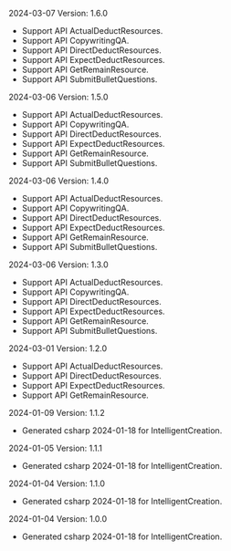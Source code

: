 2024-03-07 Version: 1.6.0
- Support API ActualDeductResources.
- Support API CopywritingQA.
- Support API DirectDeductResources.
- Support API ExpectDeductResources.
- Support API GetRemainResource.
- Support API SubmitBulletQuestions.


2024-03-06 Version: 1.5.0
- Support API ActualDeductResources.
- Support API CopywritingQA.
- Support API DirectDeductResources.
- Support API ExpectDeductResources.
- Support API GetRemainResource.
- Support API SubmitBulletQuestions.


2024-03-06 Version: 1.4.0
- Support API ActualDeductResources.
- Support API CopywritingQA.
- Support API DirectDeductResources.
- Support API ExpectDeductResources.
- Support API GetRemainResource.
- Support API SubmitBulletQuestions.


2024-03-06 Version: 1.3.0
- Support API ActualDeductResources.
- Support API CopywritingQA.
- Support API DirectDeductResources.
- Support API ExpectDeductResources.
- Support API GetRemainResource.
- Support API SubmitBulletQuestions.


2024-03-01 Version: 1.2.0
- Support API ActualDeductResources.
- Support API DirectDeductResources.
- Support API ExpectDeductResources.
- Support API GetRemainResource.


2024-01-09 Version: 1.1.2
- Generated csharp 2024-01-18 for IntelligentCreation.

2024-01-05 Version: 1.1.1
- Generated csharp 2024-01-18 for IntelligentCreation.

2024-01-04 Version: 1.1.0
- Generated csharp 2024-01-18 for IntelligentCreation.

2024-01-04 Version: 1.0.0
- Generated csharp 2024-01-18 for IntelligentCreation.

